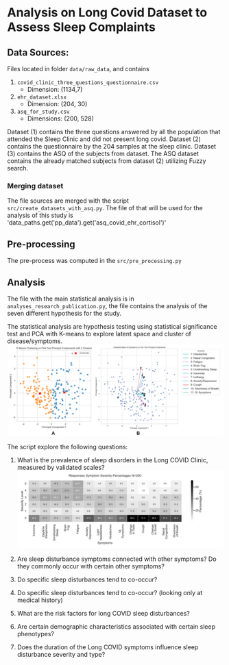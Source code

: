 # Analysis on Long Covid Dataset to Assess Sleep Complaints 

## Data Sources: 
Files located in folder `data/raw_data`, and contains 
1. `covid_clinic_three_questions_questionnaire.csv`
   - Dimension: (1134,7) 
2. `ehr_dataset.xlsx`
   - Dimension: (204, 30)
3. `asq_for_study.csv`
   - Dimensions: (200, 528)

Dataset (1) contains the three questions answered by all the population that attended the Sleep Clinic and did not present long covid.
Dataset (2) contains the questionnaire by the 204 samples at the sleep clinic. 
Dataset (3) contains the ASQ of the subjects from dataset. The ASQ dataset contains the already matched subjects from dataset (2) utilizing Fuzzy search. 

### Merging dataset 
The file sources are merged with the script `src/create_datasets_with_asq.py`. The file of that will be used for the analysis of this study is 'data_paths.get('pp_data').get('asq_covid_ehr_cortisol')'


## Pre-processing 
The pre-process was computed in the `src/pre_processing.py`

## Analysis
The file with the main statistical analysis is in `analyses_research_publication.py`, the file contains the analysis of the seven different hypothesis for the study. 

The statistical analysis are hypothesis testing using statistical significance test and PCA with K-means to explore latent space and cluster of disease/symptoms. 
![Biplot of PCA with K-means Clustering](results/figure_biplot.png)


The script explore the following questions:
1. What is the prevalence of sleep disorders in the Long COVID Clinic, measured by validated scales?
![Prevalence symptoms](results/publication_results/prevalence_symptoms.png)

2. Are sleep disturbance symptoms connected with other symptoms? Do they commonly occur with certain other symptoms?
3. Do specific sleep disturbances tend to co-occur?
4. Do specific sleep disturbances tend to co-occur? (looking only at medical history)
5. What are the risk factors for long COVID sleep disturbances?
6. Are certain demographic characteristics associated with certain sleep phenotypes?
7. Does the duration of the Long COVID symptoms influence sleep disturbance severity and type?

